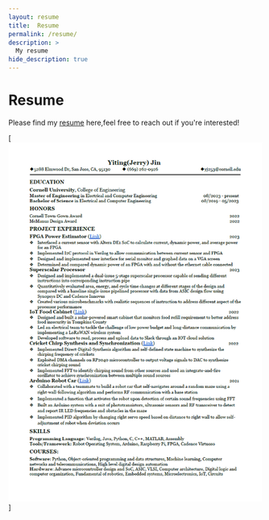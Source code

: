 ```yaml
---
layout: resume
title:  Resume
permalink: /resume/
description: >
  My resume
hide_description: true 
---
```


# Resume
Please find my [resume](assets/img/blog/Resume_lightmatter.pdf) here,feel free to reach out if you're interested!

[![Resume PDF](assets/img/blog/resume_pic.png)]


